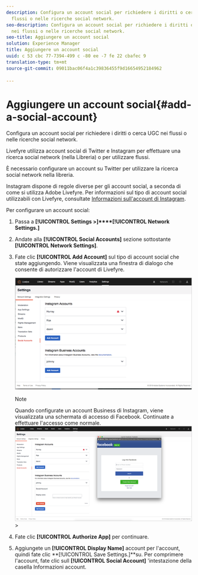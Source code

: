 ```yaml
---
description: Configura un account social per richiedere i diritti o cerca UGC nei
  flussi o nelle ricerche social network.
seo-description: Configura un account social per richiedere i diritti o cerca UGC
  nei flussi o nelle ricerche social network.
seo-title: Aggiungere un account social
solution: Experience Manager
title: Aggiungere un account social
uuid: c 53 cbc 77-7394-499 c -80 ee -7 fe 22 cbafec 9
translation-type: tm+mt
source-git-commit: 09011bac06f4a1c39836455f9d16654952184962

---
```



# Aggiungere un account social{#add-a-social-account}

Configura un account social per richiedere i diritti o cerca UGC nei flussi o nelle ricerche social network.

Livefyre utilizza account social di Twitter e Instagram per effettuare una ricerca social network (nella Libreria) o per utilizzare flussi.

È necessario configurare un account su Twitter per utilizzare la ricerca social network nella libreria.

Instagram dispone di regole diverse per gli account social, a seconda di come si utilizza Adobe Livefyre. Per informazioni sul tipo di account social utilizzabili con Livefyre, consultate [Informazioni sull'account di Instagram](/help/using/c-users-creating-accounts-with-studio-access/t-configure-social-accout-instagram/c-about-instagram-accounts.md#c_about_instagram_accounts).

Per configurare un account social:

1. Passa a **[!UICONTROL Settings >]****[!UICONTROL Network Settings.]**
1. Andate alla **[!UICONTROL Social Accounts]** sezione sottostante **[!UICONTROL Network Settings]**.
1. Fate clic **[!UICONTROL Add Account]** sul tipo di account social che state aggiungendo. Viene visualizzata una finestra di dialogo che consente di autorizzare l'account di Livefyre.

   ![](assets/i_settings_social_insta.png)

   >[!NOTE]
   >
   >Quando configurate un account Business di Instagram, viene visualizzata una schermata di accesso di Facebook. Continuate a effettuare l'accesso come normale. ![](assets/i_insta_biz_facebook_dialog.png) >

1. Fate clic **[!UICONTROL Authorize App]** per continuare.
1. Aggiungete un **[!UICONTROL Display Name]** account per l'account, quindi fate clic **[!UICONTROL Save Settings.]**su. Per comprimere l'account, fate clic sull **[!UICONTROL Social Account]** 'intestazione della casella Informazioni account.
